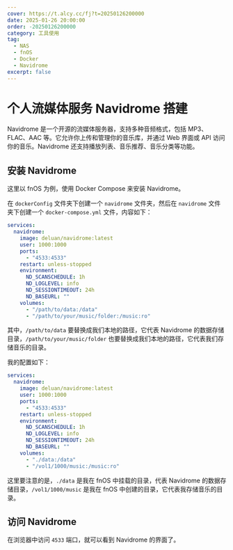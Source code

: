 ```yaml
---
cover: https://t.alcy.cc/fj?t=20250126200000
date: 2025-01-26 20:00:00
order: -20250126200000
category: 工具使用
tag:
  - NAS
  - fnOS
  - Docker
  - Navidrome
excerpt: false
---
```


# 个人流媒体服务 Navidrome 搭建

Navidrome 是一个开源的流媒体服务器，支持多种音频格式，包括 MP3、FLAC、AAC 等。它允许你上传和管理你的音乐库，并通过 Web 界面或 API 访问你的音乐。Navidrome 还支持播放列表、音乐推荐、音乐分类等功能。

## 安装 Navidrome

这里以 fnOS 为例，使用 Docker Compose 来安装 Navidrome。

在 `dockerConfig` 文件夹下创建一个 `navidrome` 文件夹，然后在 `navidrome` 文件夹下创建一个 `docker-compose.yml` 文件，内容如下：

```yaml
services:
  navidrome:
    image: deluan/navidrome:latest
    user: 1000:1000 
    ports:
      - "4533:4533"
    restart: unless-stopped
    environment:
      ND_SCANSCHEDULE: 1h
      ND_LOGLEVEL: info  
      ND_SESSIONTIMEOUT: 24h
      ND_BASEURL: ""
    volumes:
      - "/path/to/data:/data"
      - "/path/to/your/music/folder:/music:ro"
```

其中，`/path/to/data` 要替换成我们本地的路径，它代表 Navidrome 的数据存储目录，`/path/to/your/music/folder` 也要替换成我们本地的路径，它代表我们存储音乐的目录。

我的配置如下：

```yaml
services:
  navidrome:
    image: deluan/navidrome:latest
    user: 1000:1000 
    ports:
      - "4533:4533"
    restart: unless-stopped
    environment:
      ND_SCANSCHEDULE: 1h
      ND_LOGLEVEL: info  
      ND_SESSIONTIMEOUT: 24h
      ND_BASEURL: ""
    volumes:
      - "./data:/data"
      - "/vol1/1000/music:/music:ro"
```

这里要注意的是，`./data` 是我在 fnOS 中挂载的目录，代表 Navidrome 的数据存储目录，`/vol1/1000/music` 是我在 fnOS 中创建的目录，它代表我存储音乐的目录。

## 访问 Navidrome

在浏览器中访问 `4533` 端口，就可以看到 Navidrome 的界面了。